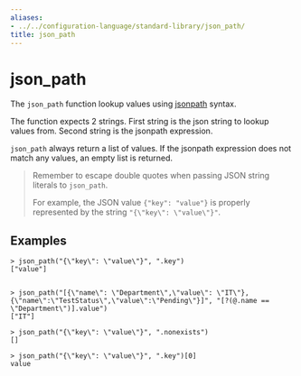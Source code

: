 ```yaml
---
aliases:
- ../../configuration-language/standard-library/json_path/
title: json_path
---
```


# json_path

The `json_path` function lookup values using [jsonpath](https://goessner.net/articles/JsonPath/) syntax.

The function expects 2 strings. First string is the json string to lookup values from. Second string is the jsonpath expression.

`json_path` always return a list of values. If the jsonpath expression does not match any values, an empty list is returned.

> Remember to escape double quotes when passing JSON string literals to `json_path`.
>
> For example, the JSON value `{"key": "value"}` is properly represented by the
> string `"{\"key\": \"value\"}"`.

## Examples

```
> json_path("{\"key\": \"value\"}", ".key")
["value"]


> json_path("[{\"name\": \"Department\",\"value\": \"IT\"},{\"name\":\"TestStatus\",\"value\":\"Pending\"}]", "[?(@.name == \"Department\")].value")
["IT"]

> json_path("{\"key\": \"value\"}", ".nonexists")
[]

> json_path("{\"key\": \"value\"}", ".key")[0]
value

```

